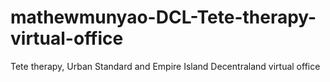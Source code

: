 # mathewmunyao-DCL-Tete-therapy-virtual-office
Tete therapy, Urban Standard and Empire Island Decentraland virtual office
